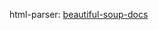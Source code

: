 
html-parser: [beautiful-soup-docs](https://beautiful-soup-4.readthedocs.io/en/latest/]beautiful-soup)

